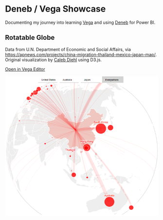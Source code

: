 # Deneb / Vega Showcase

Documenting my journey into learning [Vega](https://vega.github.io/vega/) and using [Deneb](https://deneb-viz.github.io/) for Power BI.

## Rotatable Globe
Data from U.N. Department of Economic and Social Affairs, via https://apnews.com/projects/china-migration-thailand-mexico-japan-map/. Original visualization by [Caleb Diehl](https://www.linkedin.com/in/caleb-diehl-a93a6984) using D3.js.

[Open in Vega Editor](https://tinyurl.com/VegaRotatableGlobe)

![Rotatable Globe](Rotatable%20Globe/Rotatable%20Globe.png)